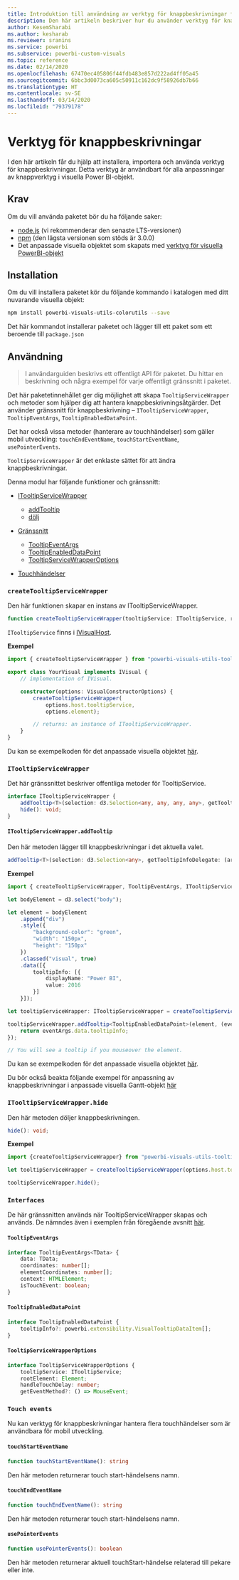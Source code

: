 ```yaml
---
title: Introduktion till användning av verktyg för knappbeskrivningar för visuella Power BI-objekt
description: Den här artikeln beskriver hur du använder verktyg för knappbeskrivningar för att förenkla anpassningen av knappbeskrivningar för visuella Power BI-objekt
author: KesemSharabi
ms.author: kesharab
ms.reviewer: sranins
ms.service: powerbi
ms.subservice: powerbi-custom-visuals
ms.topic: reference
ms.date: 02/14/2020
ms.openlocfilehash: 67470ec405806f44fdb483e857d222ad4ff05a45
ms.sourcegitcommit: 6bbc3d0073ca605c50911c162dc9f58926db7b66
ms.translationtype: HT
ms.contentlocale: sv-SE
ms.lasthandoff: 03/14/2020
ms.locfileid: "79379178"
---
```

# <a name="tooltip-utils"></a>Verktyg för knappbeskrivningar
I den här artikeln får du hjälp att installera, importera och använda verktyg för knappbeskrivningar. Detta verktyg är användbart för alla anpassningar av knappverktyg i visuella Power BI-objekt.

## <a name="requirements"></a>Krav
Om du vill använda paketet bör du ha följande saker:
* [node.js](https://nodejs.org) (vi rekommenderar den senaste LTS-versionen)
* [npm](https://www.npmjs.com/) (den lägsta versionen som stöds är 3.0.0)
* Det anpassade visuella objektet som skapats med [verktyg för visuella PowerBI-objekt](https://www.npmjs.com/package/powerbi-visuals-tools)

## <a name="installation"></a>Installation

Om du vill installera paketet kör du följande kommando i katalogen med ditt nuvarande visuella objekt:

```bash
npm install powerbi-visuals-utils-colorutils --save
```
Det här kommandot installerar paketet och lägger till ett paket som ett beroende till ```package.json```

## <a name="usage"></a>Användning

> I användarguiden beskrivs ett offentligt API för paketet. Du hittar en beskrivning och några exempel för varje offentligt gränssnitt i paketet.

Det här paketetinnehållet ger dig möjlighet att skapa `TooltipServiceWrapper` och metoder som hjälper dig att hantera knappbeskrivningsåtgärder. Det använder gränssnitt för knappbeskrivning – `ITooltipServiceWrapper`, `TooltipEventArgs`, `TooltipEnabledDataPoint`. 

Det har också vissa metoder (hanterare av touchhändelser) som gäller mobil utveckling: `touchEndEventName`, `touchStartEventName`, `usePointerEvents`.

`TooltipServiceWrapper` är det enklaste sättet för att ändra knappbeskrivningar.

Denna modul har följande funktioner och gränssnitt:
* [ITooltipServiceWrapper](#itooltipservicewrapper)
  * [addTooltip](#itooltipservicewrapperaddtooltip)
  * [dölj](#itooltipservicewrapperhide)

* [Gränssnitt](#interfaces)
  * [TooltipEventArgs](#tooltipeventargs)
  * [TooltipEnabledDataPoint](#tooltipenableddatapoint)
  * [TooltipServiceWrapperOptions](#tooltipservicewrapperoptions)
* [Touchhändelser](#touch-events)

### `createTooltipServiceWrapper`
Den här funktionen skapar en instans av ITooltipServiceWrapper.

```typescript
function createTooltipServiceWrapper(tooltipService: ITooltipService, rootElement: Element, handleTouchDelay?: number,  getEventMethod?: () => MouseEvent): ITooltipServiceWrapper;
```

```ITooltipService``` finns i [IVisualHost](https://github.com/microsoft/PowerBI-visuals-tools/blob/master/templates/visuals/.api/v2.6.0/PowerBI-visuals.d.ts#L1335).

**Exempel**

```typescript
import { createTooltipServiceWrapper } from "powerbi-visuals-utils-tooltiputils";

export class YourVisual implements IVisual {
    // implementation of IVisual.

    constructor(options: VisualConstructorOptions) {
        createTooltipServiceWrapper(
            options.host.tooltipService,
            options.element);

        // returns: an instance of ITooltipServiceWrapper.
    }
}
```

Du kan se exempelkoden för det anpassade visuella objektet [här](https://github.com/microsoft/powerbi-visuals-gantt/blob/master/src/gantt.ts#L391).

### `ITooltipServiceWrapper`
Det här gränssnittet beskriver offentliga metoder för TooltipService.

```typescript
interface ITooltipServiceWrapper {
    addTooltip<T>(selection: d3.Selection<any, any, any, any>, getTooltipInfoDelegate: (args: TooltipEventArgs<T>) => powerbi.extensibility.VisualTooltipDataItem[], getDataPointIdentity?: (args: TooltipEventArgs<T>) => powerbi.visuals.ISelectionId, reloadTooltipDataOnMouseMove?: boolean): void;
    hide(): void;
}
```

#### `ITooltipServiceWrapper.addTooltip`

Den här metoden lägger till knappbeskrivningar i det aktuella valet.

```typescript
addTooltip<T>(selection: d3.Selection<any>, getTooltipInfoDelegate: (args: TooltipEventArgs<T>) => VisualTooltipDataItem[], getDataPointIdentity?: (args: TooltipEventArgs<T>) => ISelectionId, reloadTooltipDataOnMouseMove?: boolean): void;
```

**Exempel**

```typescript
import { createTooltipServiceWrapper, TooltipEventArgs, ITooltipServiceWrapper, TooltipEnabledDataPoint } from "powerbi-visuals-utils-tooltiputils";

let bodyElement = d3.select("body");

let element = bodyElement
    .append("div")
    .style({
        "background-color": "green",
        "width": "150px",
        "height": "150px"
    })
    .classed("visual", true)
    .data([{
        tooltipInfo: [{
            displayName: "Power BI",
            value: 2016
        }]
    }]);

let tooltipServiceWrapper: ITooltipServiceWrapper = createTooltipServiceWrapper(tooltipService, bodyElement.get(0)); // tooltipService is from the IVisualHost.

tooltipServiceWrapper.addTooltip<TooltipEnabledDataPoint>(element, (eventArgs: TooltipEventArgs<TooltipEnabledDataPoint>) => {
    return eventArgs.data.tooltipInfo;
});

// You will see a tooltip if you mouseover the element.
```

Du kan se exempelkoden för det anpassade visuella objektet [här](https://github.com/microsoft/powerbi-visuals-gantt/blob/master/src/gantt.ts#L2931).

Du bör också beakta följande exempel för anpassning av knappbeskrivningar i anpassade visuella Gantt-objekt [här](https://github.com/microsoft/powerbi-visuals-gantt/blob/master/src/gantt.ts#L573-L648)

### `ITooltipServiceWrapper.hide`

Den här metoden döljer knappbeskrivningen.

```typescript
hide(): void;
```

**Exempel**

```typescript
import {createTooltipServiceWrapper} from "powerbi-visuals-utils-tooltiputils";

let tooltipServiceWrapper = createTooltipServiceWrapper(options.host.tooltipService, options.element); // options are from the VisualConstructorOptions.

tooltipServiceWrapper.hide();
```
### `Interfaces`
De här gränssnitten används när TooltipServiceWrapper skapas och används. De nämndes även i exemplen från föregående avsnitt [här](#itooltipservicewrapperaddtooltip).

#### `TooltipEventArgs`
```typescript
interface TooltipEventArgs<TData> {
    data: TData;
    coordinates: number[];
    elementCoordinates: number[];
    context: HTMLElement;
    isTouchEvent: boolean;
}
```

#### `TooltipEnabledDataPoint`
```typescript
interface TooltipEnabledDataPoint {
    tooltipInfo?: powerbi.extensibility.VisualTooltipDataItem[];
}
```

#### `TooltipServiceWrapperOptions`
```typescript
interface TooltipServiceWrapperOptions {
    tooltipService: ITooltipService;
    rootElement: Element;
    handleTouchDelay: number;
    getEventMethod?: () => MouseEvent;
```

### `Touch events`

Nu kan verktyg för knappbeskrivningar hantera flera touchhändelser som är användbara för mobil utveckling.

#### `touchStartEventName`
```typescript
function touchStartEventName(): string
```
Den här metoden returnerar touch start-händelsens namn.

#### `touchEndEventName`
```typescript
function touchEndEventName(): string
```
Den här metoden returnerar touch start-händelsens namn.

#### `usePointerEvents`
```typescript
function usePointerEvents(): boolean
```
Den här metoden returnerar aktuell touchStart-händelse relaterad till pekare eller inte.
